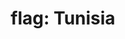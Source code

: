 ---
layout: flags
title: "flag: Tunisia"
emoji: flag_tunisia
permalink: 🇹🇳.html
image: assets/img/3moji/flag_tunisia.png
---